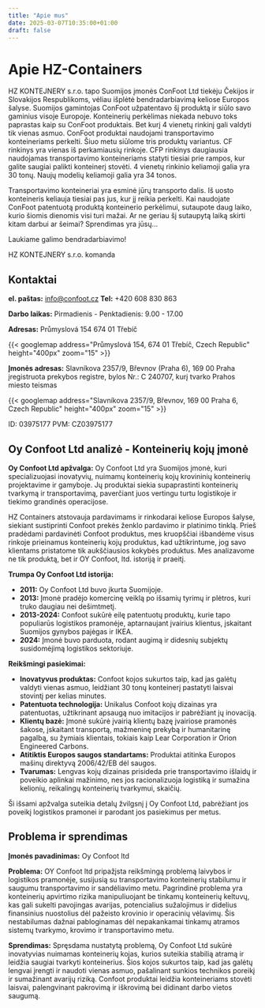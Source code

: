 ```yaml
---
title: "Apie mus"
date: 2025-03-07T10:35:00+01:00
draft: false
---
```


# Apie HZ-Containers

HZ KONTEJNERY s.r.o. tapo Suomijos įmonės ConFoot Ltd tiekėju Čekijos ir Slovakijos Respublikoms, vėliau išplėtė bendradarbiavimą keliose Europos šalyse. Suomijos gamintojas ConFoot užpatentavo šį produktą ir siūlo savo gaminius visoje Europoje. Konteinerių perkėlimas niekada nebuvo toks paprastas kaip su ConFoot produktais. Bet kurį 4 vienetų rinkinį gali valdyti tik vienas asmuo. ConFoot produktai naudojami transportavimo konteineriams perkelti. Šiuo metu siūlome tris produktų variantus. CF rinkinys yra vienas iš perkamiausių rinkoje. CFP rinkinys daugiausia naudojamas transportavimo konteineriams statyti tiesiai prie rampos, kur galite saugiai palikti konteinerį stovėti. 4 vienetų rinkinio keliamoji galia yra 30 tonų. Naujų modelių keliamoji galia yra 34 tonos.

Transportavimo konteineriai yra esminė jūrų transporto dalis. Iš uosto konteineris keliauja tiesiai pas jus, kur jį reikia perkelti. Kai naudojate ConFoot patentuotą produktą konteinerio perkėlimui, sutaupote daug laiko, kurio šiomis dienomis visi turi mažai. Ar ne geriau šį sutaupytą laiką skirti kitam darbui ar šeimai? Sprendimas yra jūsų...

Laukiame galimo bendradarbiavimo!

HZ KONTEJNERY s.r.o. komanda

## Kontaktai

**el. paštas:** info@confoot.cz
**Tel:** +420 608 830 863

**Darbo laikas:**
Pirmadienis - Penktadienis: 9.00 - 17.00

**Adresas:**
Průmyslová 154
674 01 Třebíč

{{< googlemap address="Průmyslová 154, 674 01 Třebíč, Czech Republic" height="400px" zoom="15" >}}

**Įmonės adresas:**
Slavníkova 2357/9, Břevnov (Praha 6), 169 00 Praha
įregistruota prekybos registre, bylos Nr.: C 240707, kurį tvarko Prahos miesto teismas

{{< googlemap address="Slavníkova 2357/9, Břevnov, 169 00 Praha 6, Czech Republic" height="400px" zoom="15" >}}

ID: 03975177
PVM: CZ03975177


## Oy Confoot Ltd analizė \- Konteinerių kojų įmonė

**Oy Confoot Ltd apžvalga:** Oy Confoot Ltd yra Suomijos įmonė, kuri specializuojasi inovatyvių, nuimamų konteinerių kojų krovininių konteinerių projektavime ir gamyboje. Jų produktai siekia supaprastinti konteinerių tvarkymą ir transportavimą, paverčiant juos vertingu turtu logistikoje ir tiekimo grandinės operacijose.

HZ Containers atstovauja pardavimams ir rinkodarai keliose Europos šalyse, siekiant sustiprinti Confoot prekės ženklo pardavimo ir platinimo tinklą. Prieš pradėdami pardavinėti Confoot produktus, mes kruopščiai išbandėme visus rinkoje prieinamus konteinerių kojų produktus, kad užtikrintume, jog savo klientams pristatome tik aukščiausios kokybės produktus. Mes analizavome ne tik produktą, bet ir OY Confoot, ltd. istoriją ir praeitį.

**Trumpa Oy Confoot Ltd istorija:**

- **2011:** Oy Confoot Ltd buvo įkurta Suomijoje.  
- **2013:** Įmonė pradėjo komercinę veiklą po išsamių tyrimų ir plėtros, kuri truko daugiau nei dešimtmetį.  
- **2013-2024:** Confoot sukūrė eilę patentuotų produktų, kurie tapo populiarūs logistikos pramonėje, aptarnaujant įvairius klientus, įskaitant Suomijos gynybos pajėgas ir IKEA.  
- **2024:** Įmonė buvo parduota, rodant augimą ir didesnių subjektų susidomėjimą logistikos sektoriuje.

**Reikšmingi pasiekimai:**

- **Inovatyvus produktas:** Confoot kojos sukurtos taip, kad jas galėtų valdyti vienas asmuo, leidžiant 30 tonų konteinerį pastatyti laisvai stovintį per kelias minutes.  
- **Patentuota technologija:** Unikalus Confoot kojų dizainas yra patentuotas, užtikrinant apsaugą nuo imitacijos ir pabrėžiant jų inovaciją.  
- **Klientų bazė:** Įmonė sukūrė įvairią klientų bazę įvairiose pramonės šakose, įskaitant transportą, mažmeninę prekybą ir humanitarinę pagalbą, su žymiais klientais, tokiais kaip Lear Corporation ir Orion Engineered Carbons.  
- **Atitiktis Europos saugos standartams:** Produktai atitinka Europos mašinų direktyvą 2006/42/EB dėl saugos.  
- **Tvarumas:** Lengvas kojų dizainas prisideda prie transportavimo išlaidų ir poveikio aplinkai mažinimo, nes jos racionalizuoja logistiką ir sumažina kelionių, reikalingų konteinerių tvarkymui, skaičių.

Ši išsami apžvalga suteikia detalų žvilgsnį į Oy Confoot Ltd, pabrėžiant jos poveikį logistikos pramonei ir parodant jos pasiekimus per metus.

## Problema ir sprendimas

**Įmonės pavadinimas:** Oy Confoot ltd

**Problema:** OY Confoot ltd pripažįsta reikšmingą problemą laivybos ir logistikos pramonėje, susijusią su transportavimo konteinerių stabilumu ir saugumu transportavimo ir sandėliavimo metu. Pagrindinė problema yra konteinerių apvirtimo rizika manipuliuojant be tinkamų konteinerių keltuvų, kas gali sukelti pavojingas avarijas, potencialius sužalojimus ir didelius finansinius nuostolius dėl pažeisto krovinio ir operacinių vėlavimų. Šis nestabilumas dažnai pabloginamas dėl nepakankamai tinkamų atramos sistemų tvarkymo, krovimo ir transportavimo metu.

**Sprendimas:** Spręsdama nustatytą problemą, Oy Confoot Ltd sukūrė inovatyvias nuimamas konteinerių kojas, kurios suteikia stabilią atramą ir leidžia saugiai tvarkyti konteinerius. Šios kojos sukurtos taip, kad jas galėtų lengvai įrengti ir naudoti vienas asmuo, pašalinant sunkios technikos poreikį ir sumažinant avarijų riziką. Confoot produktai leidžia konteineriams stovėti laisvai, palengvinant pakrovimą ir iškrovimą bei didinant darbo vietos saugumą.
